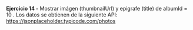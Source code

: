 **Ejercicio 14 -** Mostrar imágen (thumbnailUrl) y epigrafe (title) de albumId = 10 . Los datos se obtienen de la siguiente API: https://jsonplaceholder.typicode.com/photos